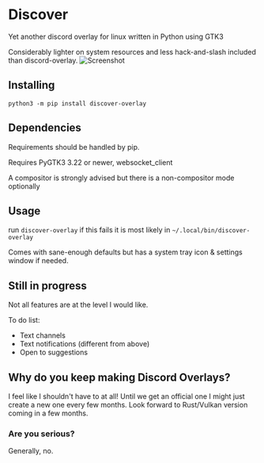 # Discover
Yet another discord overlay for linux written in Python using GTK3

Considerably lighter on system resources and less hack-and-slash included than discord-overlay.
![Screenshot](https://user-images.githubusercontent.com/964775/94065879-9c4e4480-fde3-11ea-9b8a-4688fd02ca17.png)

## Installing

```
python3 -m pip install discover-overlay
```

## Dependencies

Requirements should be handled by pip.

Requires PyGTK3 3.22 or newer, websocket_client

A compositor is strongly advised but there is a non-compositor mode optionally


## Usage

run `discover-overlay` if this fails it is most likely in `~/.local/bin/discover-overlay`

Comes with sane-enough defaults but has a system tray icon & settings window if needed.

## Still in progress

Not all features are at the level I would like.

To do list:

- Text channels
- Text notifications (different from above)
- Open to suggestions

## Why do you keep making Discord Overlays?

I feel like I shouldn't have to at all! Until we get an official one I might just create a new one every few months. Look forward to Rust/Vulkan version coming in a few months.

### Are you serious?

Generally, no.

